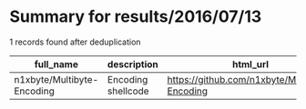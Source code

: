 
# Summary for results/2016/07/13
    
1 records found after deduplication

| full_name | description | html_url | matched_list | matched_count | pushed_at | size | stargazers_count | language | forks_count |
|----------------------------|--------------------|-----------------------------------------------|----------------|-----------------|---------------------------|--------|--------------------|------------|---------------|
| n1xbyte/Multibyte-Encoding | Encoding shellcode | https://github.com/n1xbyte/Multibyte-Encoding | ['shellcode'] | 1 | 2016-07-13 14:32:12+00:00 | 3 | 3 | C++ | 3 |

